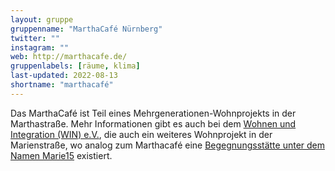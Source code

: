 ```yaml
---
layout: gruppe
gruppenname: "MarthaCafé Nürnberg"
twitter: ""
instagram: ""
web: http://marthacafe.de/
gruppenlabels: [räume, klima]
last-updated: 2022-08-13
shortname: "marthacafé"
---
```


Das MarthaCafé ist Teil eines Mehrgenerationen-Wohnprojekts in der Marthastraße. Mehr Informationen gibt es auch bei dem [Wohnen und Integration (WIN) e.V.](https://www.wingmbh.de/), die auch ein weiteres Wohnprojekt in der Marienstraße, wo analog zum Marthacafé eine [Begegnungsstätte unter dem Namen Marie15](https://www.wingmbh.de/win-ggmbh-marie15/) existiert.

